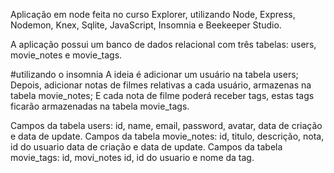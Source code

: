 Aplicação em node feita no curso Explorer, utilizando Node, Express, Nodemon, Knex, Sqlite, JavaScript, Insomnia e Beekeeper Studio.

A aplicação possui um banco de dados relacional com três tabelas: users, movie_notes e movie_tags.

#utilizando o insomnia
A ideia é adicionar um usuário na tabela users;
Depois, adicionar notas de filmes relativas a cada usuário, armazenas na tabela movie_notes;
E cada nota de filme poderá receber tags, estas tags ficarão armazenadas na tabela movie_tags.

Campos da tabela users: id, name, email, password, avatar, data de criação e data de update.
Campos da tabela movie_notes: id, titulo, descrição, nota, id do usuario data de criação e data de update.
Campos da tabela movie_tags: id, movi_notes id, id do usuario e nome da tag.
